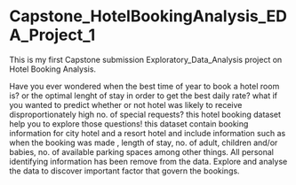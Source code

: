 # Capstone_HotelBookingAnalysis_EDA_Project_1
This is my first Capstone submission Exploratory_Data_Analysis project on Hotel Booking Analysis. 

Have you ever wondered when the best time of year to book a hotel room is? or the optimal lenght of stay  in order to get the best daily rate? what if you wanted to predict whether or not hotel was likely to receive disproportionately high no. of special requests? this hotel booking dataset help you to explore those questions!
this dataset contain booking information for city hotel and a resort hotel and include information such as when the booking was made , length of stay, no. of adult, children and/or babies, no. of available parking spaces among other things. All personal identifying information has been remove from the data. Explore and analyse the data to discover important factor that govern the bookings. 
